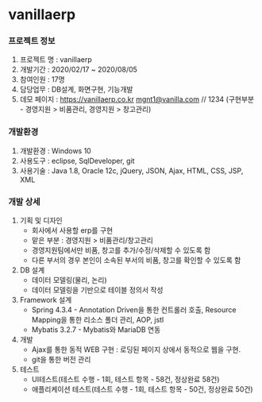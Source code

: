 # vanillaerp


### 프로젝트 정보
1. 프로젝트 명 : vanillaerp
2. 개발기간 : 2020/02/17 ~ 2020/08/05
3. 참여인원 : 17명
4. 담당업무 : DB설계, 화면구현, 기능개발
5. 데모 페이지 : https://vanillaerp.co.kr mgnt1@vanilla.com // 1234
(구현부분 - 경영지원 > 비품관리, 경영지원 > 창고관리)


### 개발환경
1. 개발환경 : Windows 10
2. 사용도구 : eclipse, SqlDeveloper, git
3. 사용기술 : Java 1.8, Oracle 12c, jQuery, JSON, Ajax, HTML, CSS, JSP, XML


### 개발 상세
1. 기획 및 디자인
    + 회사에서 사용할 erp를 구현
    + 맡은 부분 : 경영지원 > 비품관리/창고관리
    + 경영지원팀에서만 비품, 창고를 추가/수정/삭제할 수 있도록 함
    + 다른 부서의 경우 본인이 소속된 부서의 비품, 창고를 확인할 수 있도록 함
2. DB 설계
    + 데이터 모델링(물리, 논리)
    + 데이터 모델링을 기반으로 테이블 정의서 작성
3. Framework 설계
    + Spring 4.3.4 - Annotation Driven을 통한 컨트롤러 호출, Resource Mapping을 통한 리소스 폴더 관리, AOP, jstl
    + Mybatis 3.2.7 - Mybatis와 MariaDB 연동
5. 개발
    + Ajax를 통한 동적 WEB 구현 : 로딩된 페이지 상에서 동적으로 웹을 구현.
    + git을 통한 버전 관리
6. 테스트
    + UI테스트(테스트 수행 - 1회, 테스트 항목 - 58건, 정상완료 58건) 
    + 애플리케이션 테스트(테스트 수행 - 1회, 테스트 항목 - 50건, 정상완료 50건)
